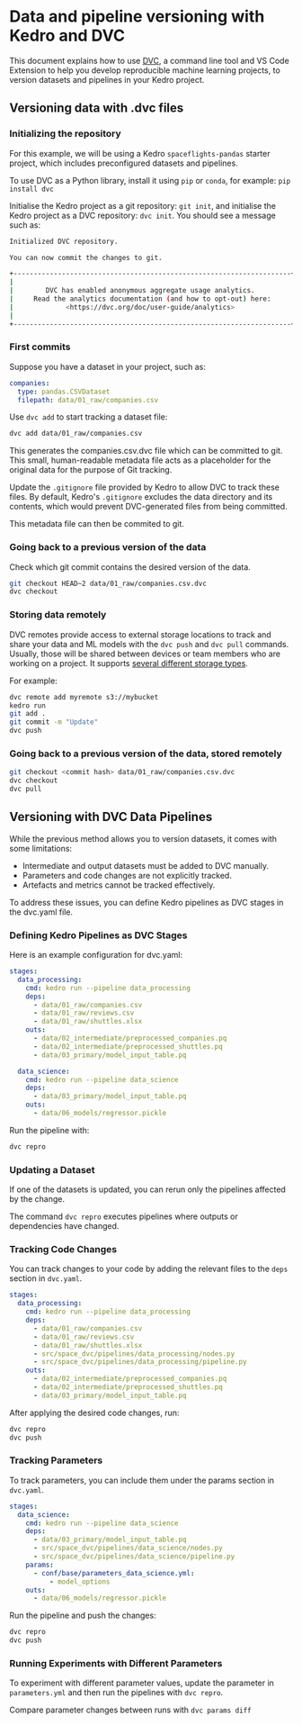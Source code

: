 # Data and pipeline versioning with Kedro and DVC

This document explains how to use [DVC](https://dvc.org/), a command line tool and VS Code Extension to help you develop reproducible machine learning projects, to version datasets and pipelines in your Kedro project.

## Versioning data with .dvc files

### Initializing the repository

For this example, we will be using a Kedro `spaceflights-pandas` starter project, which includes preconfigured datasets and pipelines.

To use DVC as a Python library, install it using `pip` or `conda`, for example:
`pip install dvc`

Initialise the Kedro project as a git repository: `git init`, and initialise the Kedro project as a DVC repository: `dvc init`. You should see a message such as:

```bash
Initialized DVC repository.

You can now commit the changes to git.

+---------------------------------------------------------------------+
|                                                                     |
|        DVC has enabled anonymous aggregate usage analytics.         |
|     Read the analytics documentation (and how to opt-out) here:     |
|             <https://dvc.org/doc/user-guide/analytics>              |
|                                                                     |
+---------------------------------------------------------------------+
```

### First commits

Suppose you have a dataset in your project, such as:

```yml
companies:
  type: pandas.CSVDataset
  filepath: data/01_raw/companies.csv
```

 Use `dvc add` to start tracking a dataset file:

 ```bash
 dvc add data/01_raw/companies.csv
 ```

This generates the companies.csv.dvc file which can be committed to git. This small, human-readable metadata file acts as a placeholder for the original data for the purpose of Git tracking.

 Update the `.gitignore` file provided by Kedro to allow DVC to track these files. By default, Kedro's `.gitignore` excludes the data directory and its contents, which would prevent DVC-generated files from being committed.

 This metadata file can then be commited to git.

 ### Going back to a previous version of the data

Check which git commit contains the desired version of the data.

```bash
git checkout HEAD~2 data/01_raw/companies.csv.dvc
dvc checkout
```

### Storing data remotely

DVC remotes provide access to external storage locations to track and share your data and ML models with the `dvc push` and `dvc pull` commands. Usually, those will be shared between devices or team members who are working on a project. It supports [several different storage types](https://dvc.org/doc/user-guide/data-management/remote-storage#supported-storage-types).

For example:

```bash
dvc remote add myremote s3://mybucket
kedro run
git add .
git commit -m "Update"
dvc push
```

### Going back to a previous version of the data, stored remotely

```bash
git checkout <commit hash> data/01_raw/companies.csv.dvc
dvc checkout
dvc pull
```

## Versioning with DVC Data Pipelines

While the previous method allows you to version datasets, it comes with some limitations:

- Intermediate and output datasets must be added to DVC manually.
- Parameters and code changes are not explicitly tracked.
- Artefacts and metrics cannot be tracked effectively.

To address these issues, you can define Kedro pipelines as DVC stages in the dvc.yaml file.

### Defining Kedro Pipelines as DVC Stages

Here is an example configuration for dvc.yaml:

```yml
stages:
  data_processing:
    cmd: kedro run --pipeline data_processing
    deps:
      - data/01_raw/companies.csv
      - data/01_raw/reviews.csv
      - data/01_raw/shuttles.xlsx
    outs:
      - data/02_intermediate/preprocessed_companies.pq
      - data/02_intermediate/preprocessed_shuttles.pq
      - data/03_primary/model_input_table.pq

  data_science:
    cmd: kedro run --pipeline data_science
    deps:
      - data/03_primary/model_input_table.pq
    outs:
      - data/06_models/regressor.pickle
```

Run the pipeline with:

```bash
dvc repro
```

### Updating a Dataset

If one of the datasets is updated, you can rerun only the pipelines affected by the change.

The command `dvc repro` executes pipelines where outputs or dependencies have changed.

### Tracking Code Changes

You can track changes to your code by adding the relevant files to the `deps` section in `dvc.yaml`.

```yml
stages:
  data_processing:
    cmd: kedro run --pipeline data_processing
    deps:
      - data/01_raw/companies.csv
      - data/01_raw/reviews.csv
      - data/01_raw/shuttles.xlsx
      - src/space_dvc/pipelines/data_processing/nodes.py
      - src/space_dvc/pipelines/data_processing/pipeline.py
    outs:
      - data/02_intermediate/preprocessed_companies.pq
      - data/02_intermediate/preprocessed_shuttles.pq
      - data/03_primary/model_input_table.pq
```

After applying the desired code changes, run:

```bash
dvc repro
dvc push
```

### Tracking Parameters

To track parameters, you can include them under the params section in `dvc.yaml`.

```yml
stages:
  data_science:
    cmd: kedro run --pipeline data_science
    deps:
      - data/03_primary/model_input_table.pq
      - src/space_dvc/pipelines/data_science/nodes.py
      - src/space_dvc/pipelines/data_science/pipeline.py
    params:
      - conf/base/parameters_data_science.yml:
          - model_options
    outs:
      - data/06_models/regressor.pickle
```

Run the pipeline and push the changes:

```bash
dvc repro
dvc push
```

### Running Experiments with Different Parameters

To experiment with different parameter values, update the parameter in `parameters.yml` and then run the pipelines with `dvc repro`.

Compare parameter changes between runs with `dvc params diff`
